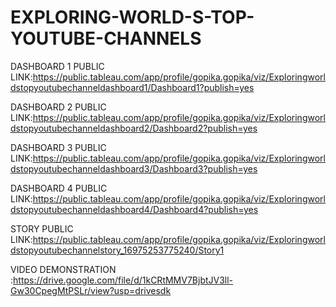# EXPLORING-WORLD-S-TOP-YOUTUBE-CHANNELS



DASHBOARD 1 PUBLIC LINK:https://public.tableau.com/app/profile/gopika.gopika/viz/Exploringworldstopyoutubechanneldashboard1/Dashboard1?publish=yes



DASHBOARD 2 PUBLIC LINK:https://public.tableau.com/app/profile/gopika.gopika/viz/Exploringworldstopyoutubechanneldashboard2/Dashboard2?publish=yes


DASHBOARD 3 PUBLIC LINK:https://public.tableau.com/app/profile/gopika.gopika/viz/Exploringworldstopyoutubechanneldashboard3/Dashboard3?publish=yes


DASHBOARD 4 PUBLIC LINK:https://public.tableau.com/app/profile/gopika.gopika/viz/Exploringworldstopyoutubechanneldashboard4/Dashboard4?publish=yes


STORY PUBLIC LINK:https://public.tableau.com/app/profile/gopika.gopika/viz/Exploringworldstopyoutubechannelstory_16975253775240/Story1


VIDEO DEMONSTRATION :https://drive.google.com/file/d/1kCRtMMV7BjbtJV3ll-Gw30CpegMtPSLr/view?usp=drivesdk
